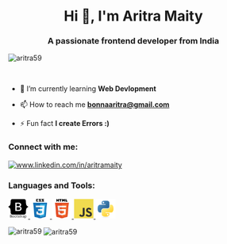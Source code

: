 




<img align="right" width="400" src="https://user-images.githubusercontent.com/74038190/212741999-016fddbd-617a-4448-8042-0ecf907aea25.gif" alt="">
<h1 align="center">Hi 👋, I'm Aritra Maity</h1>
<h3 align="center">A passionate frontend developer from India</h3>

<p align="left"> <img src="https://komarev.com/ghpvc/?username=aritra59&label=Profile%20views&color=0e75b6&style=flat" alt="aritra59" /> </p>

<p align="left"> <a href="https://twitter.com/" target="blank"><img src="https://img.shields.io/twitter/follow/?logo=twitter&style=for-the-badge" alt="" /></a> </p>

- 🌱 I’m currently learning **Web Devlopment**

- 📫 How to reach me **bonnaaritra@gmail.com**

- ⚡ Fun fact **I create Errors :)**

<h3 align="left">Connect with me:</h3>
<p align="left">
<a href="https://linkedin.com/in/www.linkedin.com/in/aritramaity" target="blank"><img align="center" src="https://raw.githubusercontent.com/rahuldkjain/github-profile-readme-generator/master/src/images/icons/Social/linked-in-alt.svg" alt="www.linkedin.com/in/aritramaity" height="30" width="40" /></a>
</p>

<h3 align="left">Languages and Tools:</h3>
<p align="left"> <a href="https://getbootstrap.com" target="_blank" rel="noreferrer"> <img src="https://raw.githubusercontent.com/devicons/devicon/master/icons/bootstrap/bootstrap-plain-wordmark.svg" alt="bootstrap" width="40" height="40"/> </a> <a href="https://www.w3schools.com/css/" target="_blank" rel="noreferrer"> <img src="https://raw.githubusercontent.com/devicons/devicon/master/icons/css3/css3-original-wordmark.svg" alt="css3" width="40" height="40"/> </a> <a href="https://www.w3.org/html/" target="_blank" rel="noreferrer"> <img src="https://raw.githubusercontent.com/devicons/devicon/master/icons/html5/html5-original-wordmark.svg" alt="html5" width="40" height="40"/> </a> <a href="https://developer.mozilla.org/en-US/docs/Web/JavaScript" target="_blank" rel="noreferrer"> <img src="https://raw.githubusercontent.com/devicons/devicon/master/icons/javascript/javascript-original.svg" alt="javascript" width="40" height="40"/> </a> <a href="https://www.python.org" target="_blank" rel="noreferrer"> <img src="https://raw.githubusercontent.com/devicons/devicon/master/icons/python/python-original.svg" alt="python" width="40" height="40"/> </a> </p>

<p><img align="left" src="https://github-readme-stats.vercel.app/api/top-langs?username=aritra59&show_icons=true&locale=en&layout=compact" alt="aritra59" /></p>

<p>&nbsp;<img align="center" src="https://github-readme-stats.vercel.app/api?username=aritra59&show_icons=true&locale=en" alt="aritra59" /></p>
